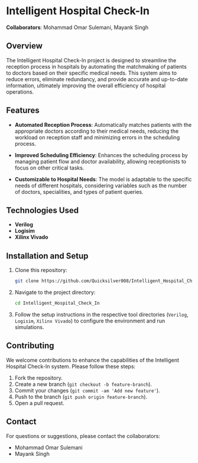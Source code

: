 
# Intelligent Hospital Check-In

**Collaborators**: Mohammad Omar Sulemani, Mayank Singh

## Overview

The Intelligent Hospital Check-In project is designed to streamline the reception process in hospitals by automating the matchmaking of patients to doctors based on their specific medical needs. This system aims to reduce errors, eliminate redundancy, and provide accurate and up-to-date information, ultimately improving the overall efficiency of hospital operations.

## Features

- **Automated Reception Process**: Automatically matches patients with the appropriate doctors according to their medical needs, reducing the workload on reception staff and minimizing errors in the scheduling process.
  
- **Improved Scheduling Efficiency**: Enhances the scheduling process by managing patient flow and doctor availability, allowing receptionists to focus on other critical tasks.

- **Customizable to Hospital Needs**: The model is adaptable to the specific needs of different hospitals, considering variables such as the number of doctors, specialities, and types of patient queries.

## Technologies Used

- **Verilog**
- **Logisim**
- **Xilinx Vivado**

## Installation and Setup

1. Clone this repository:
   ```bash
   git clone https://github.com/Quicksilver008/Intelligent_Hospital_Check_In.git
   ```
   
2. Navigate to the project directory:
   ```bash
   cd Intelligent_Hospital_Check_In
   ```

3. Follow the setup instructions in the respective tool directories (`Verilog`, `Logisim`, `Xilinx Vivado`) to configure the environment and run simulations.



## Contributing

We welcome contributions to enhance the capabilities of the Intelligent Hospital Check-In system. Please follow these steps:

1. Fork the repository.
2. Create a new branch (`git checkout -b feature-branch`).
3. Commit your changes (`git commit -am 'Add new feature'`).
4. Push to the branch (`git push origin feature-branch`).
5. Open a pull request.



## Contact

For questions or suggestions, please contact the collaborators:
- Mohammad Omar Sulemani
- Mayank Singh
